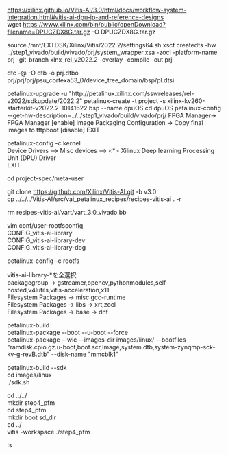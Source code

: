   
https://xilinx.github.io/Vitis-AI/3.0/html/docs/workflow-system-integration.html#vitis-ai-dpu-ip-and-reference-designs  
wget https://www.xilinx.com/bin/public/openDownload?filename=DPUCZDX8G.tar.gz -O DPUCZDX8G.tar.gz  
  
<DTC>  
source /mnt/EXTDSK/Xilinx/Vitis/2022.2/settings64.sh  
xsct  
createdts -hw ../step1_vivado/build/vivado/prj/system_wrapper.xsa -zocl -platform-name prj -git-branch xlnx_rel_v2022.2 -overlay -compile -out prj  
  
dtc -@ -O dtb -o prj.dtbo prj/prj/prj/psu_cortexa53_0/device_tree_domain/bsp/pl.dtsi  
  
<Petalinux>  
petalinux-upgrade -u "http://petalinux.xilinx.com/sswreleases/rel-v2022/sdkupdate/2022.2"  
petalinux-create -t project -s xilinx-kv260-starterkit-v2022.2-10141622.bsp --name dpuOS  
cd dpuOS  
petalinux-config --get-hw-description=../../step1_vivado/build/vivado/prj/  
FPGA Manager-> FPGA Manager [enable]  
Image Packaging Configuration -> Copy final images to tftpboot [disable]  
EXIT  
  
petalinux-config -c kernel  
Device Drivers --> Misc devices --> <*> Xilinux Deep learning Processing Unit (DPU) Driver   
EXIT  
  
cd project-spec/meta-user  
  
git clone https://github.com/Xilinx/Vitis-AI.git -b v3.0  
cp ../../../Vitis-AI/src/vai_petalinux_recipes/recipes-vitis-ai . -r  
  
rm resipes-vitis-ai/vart/vart_3.0_vivado.bb  
  
vim conf/user-rootfsconfig  
CONFIG_vitis-ai-library  
CONFIG_vitis-ai-library-dev  
CONFIG_vitis-ai-library-dbg  
  
petalinux-config -c rootfs  
  
vitis-ai-library-*を全選択  
packagegroup -> gstreamer,opencv,pythonmodules,self-hosted,v4lutils,vitis-acceleration,x11  
Filesystem Packages -> misc gcc-runtime  
Filesystem Packages -> libs -> xrt,zocl  
Filesystem Packages -> base -> dnf  
  
petalinux-build  
petalinux-package --boot --u-boot --force  
petalinux-package --wic --images-dir images/linux/ --bootfiles "ramdisk.cpio.gz.u-boot,boot.scr,Image,system.dtb,system-zynqmp-sck-kv-g-revB.dtb" --disk-name "mmcblk1"  
  
petalinux-build --sdk  
cd images/linux  
./sdk.sh  
  
cd ../../  
mkdir step4_pfm  
cd step4_pfm  
mkdir boot sd_dir  
cd ../  
vitis -workspace ./step4_pfm  
  
ls  

